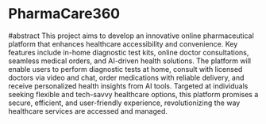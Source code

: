 # PharmaCare360

#abstract
This project aims to develop an innovative online pharmaceutical platform that enhances healthcare accessibility and convenience. Key features include in-home diagnostic test kits, online doctor consultations, seamless medical orders, and AI-driven health solutions. The platform will enable users to perform diagnostic tests at home, consult with licensed doctors via video and chat, order medications with reliable delivery, and receive personalized health insights from AI tools. Targeted at individuals seeking flexible and tech-savvy healthcare options, this platform promises a secure, efficient, and user-friendly experience, revolutionizing the way healthcare services are accessed and managed.

